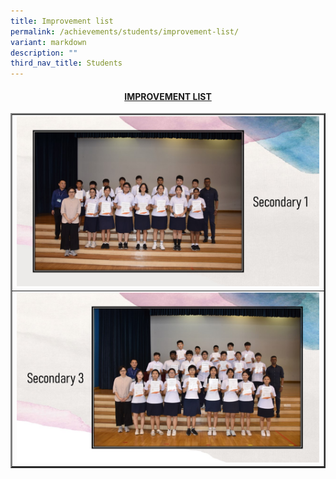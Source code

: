 ```yaml
---
title: Improvement list
permalink: /achievements/students/improvement-list/
variant: markdown
description: ""
third_nav_title: Students
---
```

<h4 style="text-align: center;"><strong><u>IMPROVEMENT LIST</u></strong></h4>
<table style="border-collapse: collapse; width: 100%;" border="2">
<tbody>
<tr>
<td style="width: 50%; text-align: center;"><img style="width: 100%;" src="/images/improvement list 1.JPG"><strong></strong></td>
</tr>
<tr>
<td style="width: 50%; text-align: center;"><img style="width: 100%;" src="/images/improvement list 2.JPG"><strong></strong></td>
</tr>
</tbody>
</table>